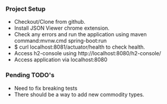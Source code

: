 ### Project Setup

* Checkout/Clone from github.
* Install JSON Viewer chrome extension.
* Check any errors and run the application using maven command:mvnw.cmd spring-boot:run
* $ curl localhost:8081/actuator/health to check health.
* Access h2-console using http://localhost:8080/h2-console/
* Access application via localhost:8080

### Pending TODO's
* Need to fix breaking tests
* There should be a way to add new commodity types.